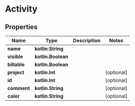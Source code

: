 
# Activity

## Properties
Name | Type | Description | Notes
------------ | ------------- | ------------- | -------------
**name** | **kotlin.String** |  | 
**visible** | **kotlin.Boolean** |  | 
**billable** | **kotlin.Boolean** |  | 
**project** | **kotlin.Int** |  |  [optional]
**id** | **kotlin.Int** |  |  [optional]
**comment** | **kotlin.String** |  |  [optional]
**color** | **kotlin.String** |  |  [optional]



